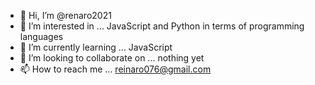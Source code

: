 - 👋 Hi, I’m @renaro2021
- 👀 I’m interested in ... JavaScript and Python in terms of programming languages
- 🌱 I’m currently learning ... JavaScript
- 💞️ I’m looking to collaborate on ... nothing yet
- 📫 How to reach me ... reinaro076@gmail.com

<!---
renaro2021/renaro2021 is a ✨ special ✨ repository because its `README.md` (this file) appears on your GitHub profile.
You can click the Preview link to take a look at your changes.
--->

